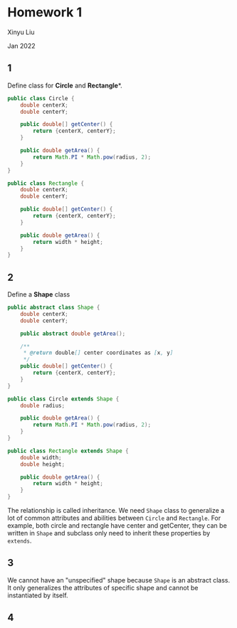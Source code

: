 # Homework 1

Xinyu Liu

Jan 2022

## 1 
Define class for **Circle** and **Rectangle***.
```java
public class Circle {
    double centerX;
    double centerY;

    public double[] getCenter() {
        return {centerX, centerY};
    }

    public double getArea() {
        return Math.PI * Math.pow(radius, 2);
    }
}

public class Rectangle {
    double centerX;
    double centerY;

    public double[] getCenter() {
        return {centerX, centerY};
    }

    public double getArea() {
        return width * height;
    }
}

```

## 2
Define a **Shape** class
```java
public abstract class Shape {
    double centerX;
    double centerY;

    public abstract double getArea();

    /**
     * @return double[] center coordinates as [x, y]
     */
    public double[] getCenter() {
        return {centerX, centerY};
    }
}

public class Circle extends Shape {
    double radius;

    public double getArea() {
        return Math.PI * Math.pow(radius, 2);
    }
}

public class Rectangle extends Shape {
    double width;
    double height;

    public double getArea() {
        return width * height;
    }
}
```

The relationship is called inheritance. We need `Shape` class to generalize a lot of common attributes and abilities between `Circle` and `Rectangle`. For example, both circle and rectangle have center and getCenter, they can be written in `Shape` and subclass only need to inherit these properties by `extends`.

## 3
We cannot have an "unspecified" shape because `Shape` is an abstract class. It only generalizes the attributes of specific shape and cannot be instantiated by itself. 

## 4
